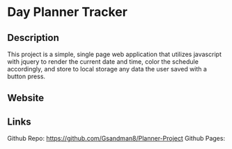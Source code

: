# Day Planner Tracker

## Description 
This project is a simple, single page web application that utilizes javascript with jquery to render the current date and time, color the schedule accordingly, and store to local storage any data the user saved with a button press.

## Website 

## Links
Github Repo: https://github.com/Gsandman8/Planner-Project
Github Pages: 
